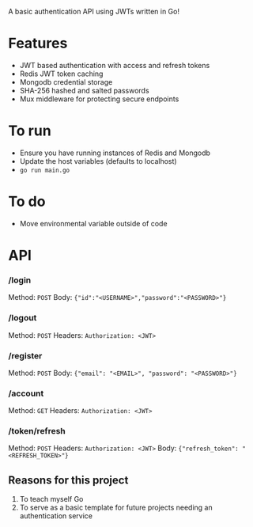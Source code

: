 A basic authentication API using JWTs written in Go!

# Features

- JWT based authentication with access and refresh tokens
- Redis JWT token caching
- Mongodb credential storage
- SHA-256 hashed and salted passwords
- Mux middleware for protecting secure endpoints

# To run

- Ensure you have running instances of Redis and Mongodb
- Update the host variables (defaults to localhost)
- `go run main.go`

# To do

- Move environmental variable outside of code


# API

### /login
Method: `POST`
Body: `{"id":"<USERNAME>","password":"<PASSWORD>"}`

### /logout
Method: `POST`
Headers: `Authorization: <JWT>`

### /register
Method: `POST`
Body: `{"email": "<EMAIL>", "password": "<PASSWORD>"}`

### /account
Method: `GET`
Headers: `Authorization: <JWT>`

### /token/refresh
Method: `POST`
Headers: `Authorization: <JWT>`
Body: `{"refresh_token": "<REFRESH_TOKEN>"}`

## Reasons for this project

1) To teach myself Go
2) To serve as a basic template for future projects needing an authentication service
